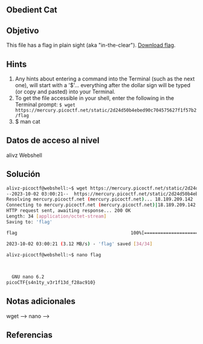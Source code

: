 ##  Obedient Cat
## Objetivo
This file has a flag in plain sight (aka "in-the-clear"). [Download flag](https://mercury.picoctf.net/static/2d24d50b4ebed90c704575627f1f57b2/flag).

## Hints
1. Any hints about entering a command into the Terminal (such as the next one), will start with a '$'... everything after the dollar sign will be typed (or copy and pasted) into your Terminal.
2. To get the file accessible in your shell, enter the following in the Terminal prompt: `$ wget https://mercury.picoctf.net/static/2d24d50b4ebed90c704575627f1f57b2/flag`
3. $ man cat
## Datos de acceso al nivel
alivz
Webshell

## Solución
```bash
alivz-picoctf@webshell:~$ wget https://mercury.picoctf.net/static/2d24d50b4ebed90c704575627f1f57b2/flag
--2023-10-02 03:00:21--  https://mercury.picoctf.net/static/2d24d50b4ebed90c704575627f1f57b2/flag
Resolving mercury.picoctf.net (mercury.picoctf.net)... 18.189.209.142
Connecting to mercury.picoctf.net (mercury.picoctf.net)|18.189.209.142|:443... connected.
HTTP request sent, awaiting response... 200 OK
Length: 34 [application/octet-stream]
Saving to: 'flag'

flag                                          100%[==============================================================================================>]      34  --.-KB/s    in 0s      

2023-10-02 03:00:21 (3.12 MB/s) - 'flag' saved [34/34]

alivz-picoctf@webshell:~$ nano flag

  
  
  GNU nano 6.2                                                                             flag                                                                                      
picoCTF{s4n1ty_v3r1f13d_f28ac910}

```

## Notas adicionales
wget -->
nano -->
## Referencias